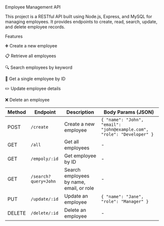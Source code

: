 Employee Management API

This project is a RESTful API built using Node.js, Express, and MySQL for managing employees. It provides endpoints to create, read, search, update, and delete employee records.

Features

➕ Create a new employee

📋 Retrieve all employees

🔍 Search employees by keyword

👤 Get a single employee by ID

✏️ Update employee details

❌ Delete an employee

| Method | Endpoint             | Description                              | Body Params (JSON)                                                     |
| ------ | -------------------- | ---------------------------------------- | ---------------------------------------------------------------------- |
| POST   | `/create`            | Create a new employee                    | `{ "name": "John", "email": "john@example.com", "role": "Developer" }` |
| GET    | `/all`               | Get all employees                        | -                                                                      |
| GET    | `/empoly/:id`        | Get employee by ID                       | -                                                                      |
| GET    | `/search?query=John` | Search employees by name, email, or role | -                                                                      |
| PUT    | `/update/:id`        | Update an employee                       | `{ "name": "Jane", "role": "Manager" }`                                |
| DELETE | `/delete/:id`        | Delete an employee                       | -                                                                      |

